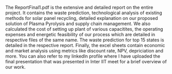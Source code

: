 The ReportFinal1.pdf is the extensive and detailed report on the entire project. It contains the waste prediction, technological analysis of existing methods for solar panel recycling, detailed explanation on our proposed solution of Plasma Pyrolysis and supply chain management.
We also calculated the cost of setting up plant of various capacitites, the operating expenses and energetic feasibility of our process which are detailed in respective files of the same name.
The waste prediction for top 15 states is detailed in the respective report.
Finally, the excel sheets contain economic and market analysis using metrics like discount rate, NPV, depriciation and more.
You can also refer to my linkedln profile where I have uploaded the final presentation that was presented in Inter IIT meet for a brief overview of our work.
